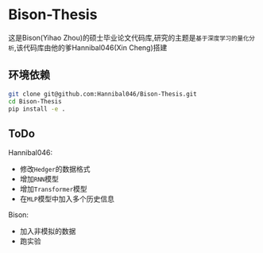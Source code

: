 # Bison-Thesis
这是Bison(Yihao Zhou)的硕士毕业论文代码库,研究的主题是`基于深度学习的量化分析`,该代码库由他的爹Hannibal046(Xin Cheng)搭建

## 环境依赖
```bash
git clone git@github.com:Hannibal046/Bison-Thesis.git
cd Bison-Thesis
pip install -e .
```

## ToDo
Hannibal046:
- 修改`Hedger`的数据格式
- 增加`RNN`模型
- 增加`Transformer`模型
- 在`MLP`模型中加入多个历史信息

Bison:
- 加入非模拟的数据
- 跑实验
